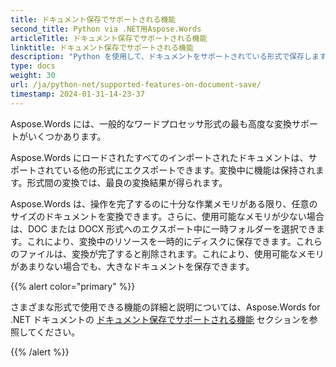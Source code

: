 ```yaml
---
title: ドキュメント保存でサポートされる機能
second_title: Python via .NET用Aspose.Words
articleTitle: ドキュメント保存でサポートされる機能
linktitle: ドキュメント保存でサポートされる機能
description: "Python を使用して、ドキュメントをサポートされている形式で保存します。任意のサイズのドキュメントを変換してエクスポートします。"
type: docs
weight: 30
url: /ja/python-net/supported-features-on-document-save/
timestamp: 2024-01-31-14-23-37
---
```


Aspose.Words には、一般的なワードプロセッサ形式の最も高度な変換サポートがいくつかあります。

Aspose.Words にロードされたすべてのインポートされたドキュメントは、サポートされている他の形式にエクスポートできます。変換中に機能は保持されます。形式間の変換では、最良の変換結果が得られます。

Aspose.Words は、操作を完了するのに十分な作業メモリがある限り、任意のサイズのドキュメントを変換できます。さらに、使用可能なメモリが少ない場合は、DOC または DOCX 形式へのエクスポート中に一時フォルダーを選択できます。これにより、変換中のリソースを一時的にディスクに保存できます。これらのファイルは、変換が完了すると削除されます。これにより、使用可能なメモリがあまりない場合でも、大きなドキュメントを保存できます。

{{% alert color="primary" %}}

さまざまな形式で使用できる機能の詳細と説明については、Aspose.Words for .NET ドキュメントの [ドキュメント保存でサポートされる機能](/words/ja/net/supported-features-on-document-save/) セクションを参照してください。

{{% /alert %}}
